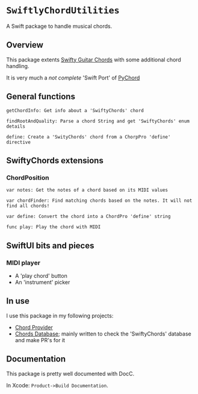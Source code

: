 # ``SwiftlyChordUtilities``

A Swift package to handle musical chords.

## Overview

This package extents [Swifty Guitar Chords](https://github.com/BeauNouvelle/SwiftyGuitarChords) with some additional chord handling.

It is very much a *not complete* 'Swift Port' of [PyChord](https://github.com/yuma-m/pychord)

## General functions

    getChordInfo: Get info about a 'SwiftyChords' chord
    
    findRootAndQuality: Parse a chord String and get 'SwiftyChords' enum details
    
    define: Create a 'SwityChords' chord from a ChorpPro 'define' directive

## SwiftyChords extensions

### ChordPosition

    var notes: Get the notes of a chord based on its MIDI values
    
    var chordFinder: Find matching chords based on the notes. It will not find all chords!
    
    var define: Convert the chord into a ChordPro 'define' string
    
    func play: Play the chord with MIDI
    
## SwiftUI bits and pieces

### MIDI player

- A 'play chord' button
- An 'instrument' picker

## In use

I use this package in my following projects:

- [Chord Provider](https://github.com/Desbeers/Chord-Provider)
- [Chords Database](https://github.com/Desbeers/Chords-Database); mainly written to check the 'SwiftyChords' database and make PR's for it

## Documentation

This package is pretty well documented with DocC.

In Xcode: `Product->Build Documentation`.

